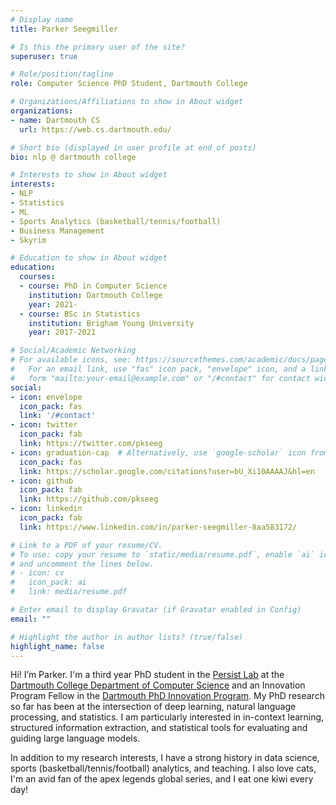 ```yaml
---
# Display name
title: Parker Seegmiller

# Is this the primary user of the site?
superuser: true

# Role/position/tagline
role: Computer Science PhD Student, Dartmouth College

# Organizations/Affiliations to show in About widget
organizations:
- name: Dartmouth CS
  url: https://web.cs.dartmouth.edu/

# Short bio (displayed in user profile at end of posts)
bio: nlp @ dartmouth college

# Interests to show in About widget
interests:
- NLP
- Statistics
- ML
- Sports Analytics (basketball/tennis/football)
- Business Management
- Skyrim

# Education to show in About widget
education:
  courses:
  - course: PhD in Computer Science
    institution: Dartmouth College
    year: 2021-
  - course: BSc in Statistics
    institution: Brigham Young University
    year: 2017-2021

# Social/Academic Networking
# For available icons, see: https://sourcethemes.com/academic/docs/page-builder/#icons
#   For an email link, use "fas" icon pack, "envelope" icon, and a link in the
#   form "mailto:your-email@example.com" or "/#contact" for contact widget.
social:
- icon: envelope
  icon_pack: fas
  link: '/#contact'
- icon: twitter
  icon_pack: fab
  link: https://twitter.com/pkseeg
- icon: graduation-cap  # Alternatively, use `google-scholar` icon from `ai` icon pack
  icon_pack: fas
  link: https://scholar.google.com/citations?user=bU_Xi10AAAAJ&hl=en
- icon: github
  icon_pack: fab
  link: https://github.com/pkseeg
- icon: linkedin
  icon_pack: fab
  link: https://www.linkedin.com/in/parker-seegmiller-8aa583172/

# Link to a PDF of your resume/CV.
# To use: copy your resume to `static/media/resume.pdf`, enable `ai` icons in `params.toml`,
# and uncomment the lines below.
# - icon: cv
#   icon_pack: ai
#   link: media/resume.pdf

# Enter email to display Gravatar (if Gravatar enabled in Config)
email: ""

# Highlight the author in author lists? (true/false)
highlight_name: false
---
```


Hi! I’m Parker. I'm a third year PhD student in the [Persist Lab](https://persist-lab.github.io/publications/) at the [Dartmouth College Department of Computer Science](https://web.cs.dartmouth.edu/) and an Innovation Program Fellow in the [Dartmouth PhD Innovation Program](https://graduate.dartmouth.edu/academics/programs/phd-innovation-program-dartmouth). My PhD research so far has been at the intersection of deep learning, natural language processing, and statistics. I am particularly interested in in-context learning, structured information extraction, and statistical tools for evaluating and guiding large language models.

In addition to my research interests, I have a strong history in data science, sports (basketball/tennis/football) analytics, and teaching. I also love cats, I'm an avid fan of the apex legends global series, and I eat one kiwi every day!
